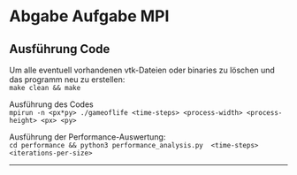 # Abgabe Aufgabe MPI

## Ausführung Code

Um alle eventuell vorhandenen vtk-Dateien oder binaries zu löschen und das programm neu zu erstellen:\
`make clean && make`

Ausführung des Codes\
`mpirun -n <px*py> ./gameoflife <time-steps> <process-width> <process-height> <px> <py>`

Ausführung der Performance-Auswertung:\
` cd performance && python3 performance_analysis.py  <time-steps> <iterations-per-size> `

---
